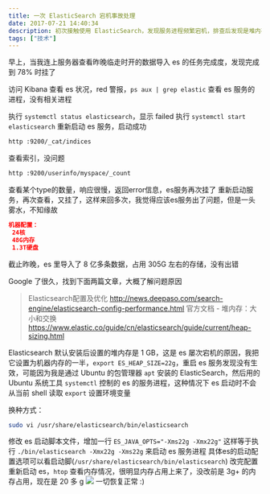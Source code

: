 ```yaml
---
title: 一次 ElasticSearch 宕机事故处理
date: 2017-07-21 14:40:34
description: 初次接触使用 ElasticSearch，发现服务进程频繁宕机，排查后发现是堆内存不足导致
tags: ["技术"]
---
```


早上，当我连上服务器查看昨晚临走时开的数据导入 es 的任务完成度，发现完成到 78% 时挂了

访问 Kibana 查看 es 状况，red 警报，`ps aux | grep elastic` 查看 es 服务的进程，没有相关进程

执行 `systemctl status elasticsearch`，显示 failed
执行 `systemctl start elasticsearch` 重新启动 es 服务，启动成功

<!--more-->

```bash
http :9200/_cat/indices
```

查看索引，没问题

```bash
http :9200/userinfo/myspace/_count
```

查看某个type的数量，响应很慢，返回error信息，es服务再次挂了
重新启动服务，再次查看，又挂了，这样来回多次，我觉得应该es服务出了问题，但是一头雾水，不知缘故

```json
机器配置：
 24核
 48G内存
 1.3T硬盘
```

截止昨晚，es 里导入了 8 亿多条数据，占用 305G 左右的存储，没有出错

Google 了很久，找到下面两篇文章，大概了解问题原因
> Elasticsearch配置及优化  http://news.deepaso.com/search-engine/elasticsearch-config-performance.html
> 官方文档 - 堆内存：大小和交换 https://www.elastic.co/guide/cn/elasticsearch/guide/current/heap-sizing.html

Elasticsearch 默认安装后设置的堆内存是 1 GB，这是 es 屡次宕机的原因，我把它设置为机器内存的一半，`export ES_HEAP_SIZE=22g`，重启 es 服务发现没有生效，可能因为我是通过 Ubuntu 的包管理器 `apt` 安装的 ElasticSearch，然后用的 Ubuntu 系统工具 `systemctl` 控制的 es 的服务进程，这种情况下 es 启动时不会从当前 shell 读取 `export` 设置环境变量

换种方式：

```bash
sudo vi /usr/share/elasticsearch/bin/elasticsearch
```

修改 es 启动脚本文件，增加一行 `ES_JAVA_OPTS="-Xms22g -Xmx22g"`
这样等于执行 `./bin/elasticsearch -Xmx22g -Xms22g` 来启动 es 服务进程
具体es的启动配置选项可以看启动脚(`/usr/share/elasticsearch/bin/elasticsearch`)
改完配置重新启动 es，`htop` 查看内存情况，很明显内存占用上来了，没改前是 3g+ 的内存占用，现在是 20 多 g
![](https://github.com/Zhiwei1996/Zhiwei1996.github.io/raw/master/images/elasticsearch-server-status.png)
一切恢复正常 :)